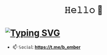 <h1 align="center">𝙷𝚎𝚕𝚕𝚘 👋</h1>
<h1><a href="https://git.io/typing-svg" align="center"><img src="https://readme-typing-svg.demolab.com?font=&size=40&pause=1000&color=EEF710&background=FF781C00&center=true&vCenter=true&width=435&lines=Backend+Developer" alt="Typing SVG" /></a></h1>

- 📫 𝕊𝕠𝕔𝕚𝕒𝕝: **https://t.me/b_ember**



<!-- <p> <img align="center" src="https://github-readme-stats.vercel.app/api?username=p-force&show_icons=true&locale=en" alt ="p-force" /></p>

<p><img align="center" src="https://github-readme-streak-stats.herokuapp.com/?user=p-force&" alt= "п-сила" /></p> -->
